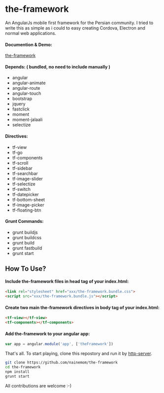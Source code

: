 # the-framework
An AngularJs mobile first framework for the Persian community. I tried to write this as simple as i could to easy creating Cordova, Electron and normal web applications.

#### Documention & Demo:
[the-framework](http://nainemom.github.io/the-framework)

#### Depends: ( bundled, no need to include manually )
- angular
- angular-animate
- angular-route
- angular-touch
- bootstrap
- jquery
- fastclick
- moment
- moment-jalaali
- selectize

#### Directives:
- tf-view
- tf-go
- tf-components
- tf-scroll
- tf-sidebar
- tf-searchbar
- tf-image-slider
- tf-selectize
- tf-switch
- tf-datepicker
- tf-bottom-sheet
- tf-image-picker
- tf-floating-btn

#### Grunt Commands:
- grunt buildjs
- grunt buildcss
- grunt build
- grunt fastbuild
- grunt start



## How To Use?
#### Include the-framework files in head tag of your index.html:
```html
<link rel="stylesheet" href="xxx/the-framework.bundle.css">
<script src="xxx/the-framework.bundle.js"></script>
```

#### Create two main the-framework directives in body tag of your index.html:
```html
<tf-view></tf-view>
<tf-components></tf-components>
```

#### Add the-framework to your angular app:
```javascript
var app = angular.module('app', ['theFramework'])
```

That's all. To start playing, clone this repostory and run it by [http-server](https://www.npmjs.com/package/http-server).
```bash
git clone https://github.com/nainemom/the-framework
cd the-framework
npm install
grunt start
```

All contributions are welcome :-)
